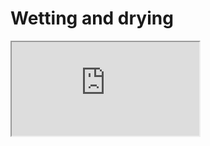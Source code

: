 # Wetting and drying 
<div style="width:60vw">
<div class="shiny">
  <iframe class="responsive-iframe" src="https://renc.osn.xsede.org/ees210015-bucket01/img/video/tempav_zoomriv.mp4"></iframe>
</div>
</div>
